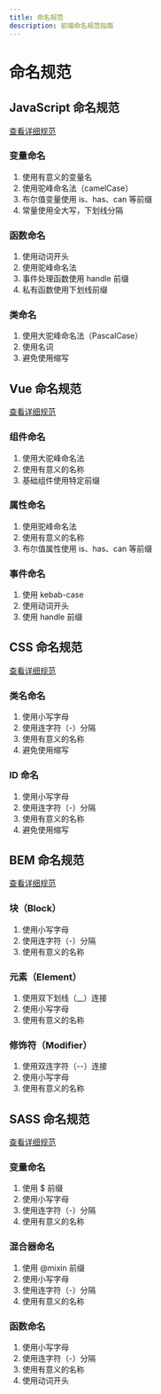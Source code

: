 ```yaml
---
title: 命名规范
description: 前端命名规范指南
---
```


# 命名规范

## JavaScript 命名规范

[查看详细规范](/frontend/index/guide/coding-standards#javascript)

### 变量命名
1. 使用有意义的变量名
2. 使用驼峰命名法（camelCase）
3. 布尔值变量使用 is、has、can 等前缀
4. 常量使用全大写，下划线分隔

### 函数命名
1. 使用动词开头
2. 使用驼峰命名法
3. 事件处理函数使用 handle 前缀
4. 私有函数使用下划线前缀

### 类命名
1. 使用大驼峰命名法（PascalCase）
2. 使用名词
3. 避免使用缩写

## Vue 命名规范

[查看详细规范](/frontend/index/guide/coding-standards#vue)

### 组件命名
1. 使用大驼峰命名法
2. 使用有意义的名称
3. 基础组件使用特定前缀

### 属性命名
1. 使用驼峰命名法
2. 使用有意义的名称
3. 布尔值属性使用 is、has、can 等前缀

### 事件命名
1. 使用 kebab-case
2. 使用动词开头
3. 使用 handle 前缀

## CSS 命名规范

[查看详细规范](/frontend/index/guide/coding-standards#css)

### 类名命名
1. 使用小写字母
2. 使用连字符（-）分隔
3. 使用有意义的名称
4. 避免使用缩写

### ID 命名
1. 使用小写字母
2. 使用连字符（-）分隔
3. 使用有意义的名称
4. 避免使用缩写

## BEM 命名规范

[查看详细规范](/frontend/index/css/bem)

### 块（Block）
1. 使用小写字母
2. 使用连字符（-）分隔
3. 使用有意义的名称

### 元素（Element）
1. 使用双下划线（__）连接
2. 使用小写字母
3. 使用有意义的名称

### 修饰符（Modifier）
1. 使用双连字符（--）连接
2. 使用小写字母
3. 使用有意义的名称

## SASS 命名规范

[查看详细规范](/frontend/index/css/sass)

### 变量命名
1. 使用 $ 前缀
2. 使用小写字母
3. 使用连字符（-）分隔
4. 使用有意义的名称

### 混合器命名
1. 使用 @mixin 前缀
2. 使用小写字母
3. 使用连字符（-）分隔
4. 使用有意义的名称

### 函数命名
1. 使用小写字母
2. 使用连字符（-）分隔
3. 使用有意义的名称
4. 使用动词开头 